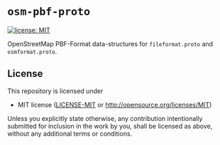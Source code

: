 # `osm-pbf-proto`


[![license: MIT](https://img.shields.io/badge/license-MIT-blue.svg)](#license)

OpenStreetMap PBF-Format data-structures for `fileformat.proto` and `osmformat.proto`.

## License

[license]: #license

This repository is licensed under

* MIT license ([LICENSE-MIT] or <http://opensource.org/licenses/MIT>)

Unless you explicitly state otherwise, any contribution intentionally submitted
for inclusion in the work by you, shall be licensed as above, without any
additional terms or conditions.

[LICENSE-MIT]: LICENSE-MIT
